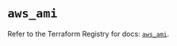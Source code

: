 # `aws_ami`

Refer to the Terraform Registry for docs: [`aws_ami`](https://registry.terraform.io/providers/hashicorp/aws/5.99.0/docs/resources/ami).

